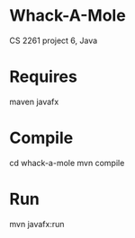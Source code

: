 # Whack-A-Mole
CS 2261 project 6, Java

# Requires
maven javafx

# Compile
cd whack-a-mole
mvn compile

# Run
mvn javafx:run


